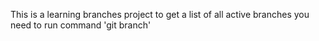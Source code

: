 This is a learning branches project
to get a list of all active branches you need to run command 'git branch'
